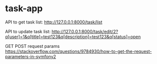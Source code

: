 # task-app
API to get task list:
http://127.0.0.1:8000/task/list

API to update task list:
http://127.0.0.1:8000/task/edit/2?q[user]=1&q[title]=test123&q[description]=test123&q[status]=open

GET POST request params
https://stackoverflow.com/questions/9784930/how-to-get-the-request-parameters-in-symfony2